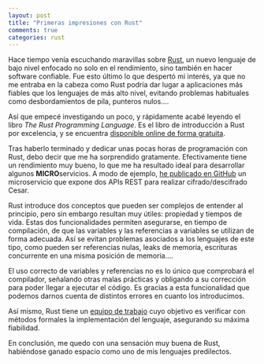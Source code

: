 ```yaml
---
layout: post
title: "Primeras impresiones con Rust"
comments: true
categories: rust
---
```


Hace tiempo venía escuchando maravillas sobre [Rust](https://www.rust-lang.org/), un nuevo lenguaje de bajo nivel enfocado no solo en el rendimiento, sino también en hacer software confiable. Fue esto último lo que despertó mi interés, ya que no me entraba en la cabeza como Rust podría dar lugar a aplicaciones más fiables que los lenguajes de más alto nivel, evitando problemas habituales como desbordamientos de pila, punteros nulos....  

Así que empecé investigando un poco, y rápidamente acabé leyendo el libro *The Rust Programming Language*. Es el libro de introducción a Rust por excelencia, y se encuentra [disponible online de forma gratuita](https://doc.rust-lang.org/book/title-page.html).  

Tras haberlo terminado y dedicar unas pocas horas de programación con Rust, debo decir que me ha sorprendido gratamente. Efectivamente tiene un rendimiento muy bueno, lo que me ha resultado ideal para desarrollar algunos **MICRO**servicios. A modo de ejemplo, [he publicado en GitHub](https://github.com/jesmg/rust-caesar-api) un microservicio que expone dos APIs REST para realizar cifrado/descifrado Cesar.  

Rust introduce dos conceptos que pueden ser complejos de entender al principio, pero sin embargo resultan muy útiles: propiedad y tiempos de vida. Estas dos funcionalidades permiten asegurarse, en tiempo de compilación, de que las variables y las referencias a variables se utilizan de forma adecuada. Así se evitan problemas asociados a los lenguajes de este tipo, como pueden ser referencias nulas, leaks de memoria, escrituras concurrente en una misma posición de memoria....  

El uso correcto de variables y referencias no es lo único que comprobará el compilador, señalando otras malas prácticas y obligando a su corrección para poder llegar a ejecutar el código. Es gracias a esta funcionalidad que podemos darnos cuenta de distintos errores en cuanto los introducimos.  

Así mismo, Rust tiene un [equipo de trabajo](https://rust-lang-nursery.github.io/wg-verification/) cuyo objetivo es verificar con métodos formales la implementación del lenguaje, asegurando su máxima fiabilidad.  

En conclusión, me quedo con una sensación muy buena de Rust, habiéndose ganado espacio como uno de mis lenguajes predilectos.